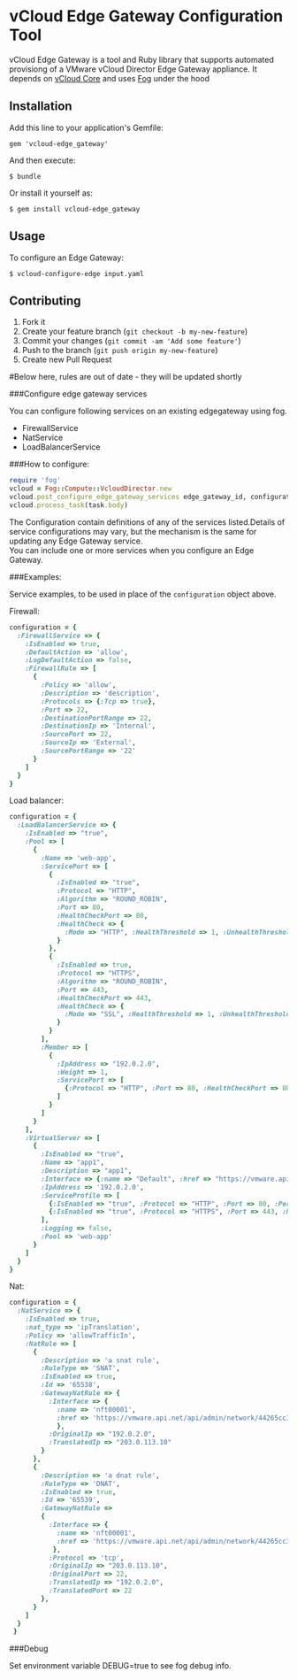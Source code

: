 # vCloud Edge Gateway Configuration Tool

vCloud Edge Gateway is a tool and Ruby library that supports automated
provisiong of a VMware vCloud Director Edge Gateway appliance. It depends on
[vCloud Core](https://github.com/alphagov/vcloud-core) and uses
[Fog](https://fog.io) under the hood

## Installation

Add this line to your application's Gemfile:

    gem 'vcloud-edge_gateway'

And then execute:

    $ bundle

Or install it yourself as:

    $ gem install vcloud-edge_gateway

## Usage

To configure an Edge Gateway:

    $ vcloud-configure-edge input.yaml


## Contributing

1. Fork it
2. Create your feature branch (`git checkout -b my-new-feature`)
3. Commit your changes (`git commit -am 'Add some feature'`)
4. Push to the branch (`git push origin my-new-feature`)
5. Create new Pull Request

#Below here, rules are out of date - they will be updated shortly

###Configure edge gateway services

You can configure following services on an existing edgegateway using fog.
- FirewallService
- NatService
- LoadBalancerService

###How to configure:

```ruby
require 'fog'
vcloud = Fog::Compute::VcloudDirector.new
vcloud.post_configure_edge_gateway_services edge_gateway_id, configuration
vcloud.process_task(task.body)
```

The Configuration contain definitions of any of the services listed.Details of service configurations may vary,
but the mechanism is the same for updating any Edge Gateway service.<br/>You can include one or more services when you configure an Edge Gateway.

###Examples:

Service examples, to be used in place of the `configuration` object above.

Firewall:
```ruby
configuration = {
  :FirewallService => {
    :IsEnabled => true,
    :DefaultAction => 'allow',
    :LogDefaultAction => false,
    :FirewallRule => [
      {
        :Policy => 'allow',
        :Description => 'description',
        :Protocols => {:Tcp => true},
        :Port => 22,
        :DestinationPortRange => 22,
        :DestinationIp => 'Internal',
        :SourcePort => 22,
        :SourceIp => 'External',
        :SourcePortRange => '22'
      }
    ]
  }
}
```

Load balancer:
```ruby
configuration = {
  :LoadBalancerService => {
    :IsEnabled => "true",
    :Pool => [
      {
        :Name => 'web-app',
        :ServicePort => [
          {
            :IsEnabled => "true",
            :Protocol => "HTTP",
            :Algorithm => "ROUND_ROBIN",
            :Port => 80,
            :HealthCheckPort => 80,
            :HealthCheck => {
              :Mode => "HTTP", :HealthThreshold => 1, :UnhealthThreshold => 6, :Interval => 20, :Timeout => 25
            }
          },
          {
            :IsEnabled => true,
            :Protocol => "HTTPS",
            :Algorithm => "ROUND_ROBIN",
            :Port => 443,
            :HealthCheckPort => 443,
            :HealthCheck => {
              :Mode => "SSL", :HealthThreshold => 1, :UnhealthThreshold => 6, :Interval => 20, :Timeout => 25
            }
          }
        ],
        :Member => [
          {
            :IpAddress => "192.0.2.0",
            :Weight => 1,
            :ServicePort => [
              {:Protocol => "HTTP", :Port => 80, :HealthCheckPort => 80}
            ]
          }
        ]
      }
    ],
    :VirtualServer => [
      {
        :IsEnabled => "true",
        :Name => "app1",
        :Description => "app1",
        :Interface => {:name => "Default", :href => "https://vmware.api.net/api/admin/network/2ad93597-7b54-43dd-9eb1-631dd337e5a7"},
        :IpAddress => '192.0.2.0',
        :ServiceProfile => [
          {:IsEnabled => "true", :Protocol => "HTTP", :Port => 80, :Persistence => {:Method => ""}},
          {:IsEnabled => "true", :Protocol => "HTTPS", :Port => 443, :Persistence => {:Method => ""}}
        ],
        :Logging => false,
        :Pool => 'web-app'
      }
    ]
  }
}
```

Nat:
```ruby
configuration = {
  :NatService => {
    :IsEnabled => true,
    :nat_type => 'ipTranslation',
    :Policy => 'allowTrafficIn',
    :NatRule => [
      {
        :Description => 'a snat rule',
        :RuleType => 'SNAT',
        :IsEnabled => true,
        :Id => '65538',
        :GatewayNatRule => {
          :Interface => {
            :name => 'nft00001',
            :href => 'https://vmware.api.net/api/admin/network/44265cc3-6d63-4ea9-ac72-4905b5aa6111'
            },
          :OriginalIp => "192.0.2.0",
          :TranslatedIp => "203.0.113.10"
        }
      },
      {
        :Description => 'a dnat rule',
        :RuleType => 'DNAT',
        :IsEnabled => true,
        :Id => '65539',
        :GatewayNatRule =>
        {
          :Interface => {
            :name => 'nft00001',
            :href => 'https://vmware.api.net/api/admin/network/44265cc3-6d63-4ea9-ac72-4905b5aa6111'
           },
          :Protocol => 'tcp',
          :OriginalIp => "203.0.113.10",
          :OriginalPort => 22,
          :TranslatedIp => "192.0.2.0",
          :TranslatedPort => 22
        },
      }
    ]
  }
 }
```

###Debug

Set environment variable DEBUG=true to see fog debug info.
